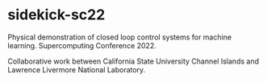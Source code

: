 # sidekick-sc22

Physical demonstration of closed loop control systems for machine learning. Supercomputing Conference 2022.

Collaborative work between California State University Channel Islands and Lawrence Livermore National Laboratory.

